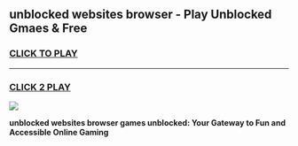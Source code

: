 
## unblocked websites browser - Play Unblocked Gmaes & Free
<h3>
<a href="https://news.freeplayer.one?title=unblocked_websites_browser&ref=16F">CLICK TO PLAY</a></h3>
<hr>

<h3>
<a href="https://news.freeplayer.one?title=unblocked_websites_browser&ref=16F">CLICK 2 PLAY</a>
  
</h3>

<a href="https://news.freeplayer.one?title=unblocked_websites_browser&ref=16F/"><img src="https://clearcache.store/games.png"></a>


**unblocked websites browser games unblocked: Your Gateway to Fun and Accessible Online Gaming**
